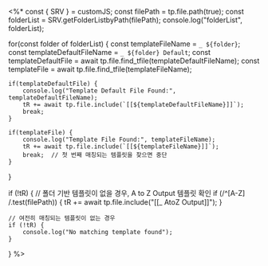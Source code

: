 <%*
const { SRV } = customJS;
const filePath = tp.file.path(true);
const folderList = SRV.getFolderListbyPath(filePath);
console.log("folderList", folderList);

for(const folder of folderList) {
    const templateFileName = `_ ${folder}`;
    const templateDefaultFileName = `_ ${folder} Default`;
    const templateDefaultFile = await tp.file.find_tfile(templateDefaultFileName);
    const templateFile = await tp.file.find_tfile(templateFileName);

    if(templateDefaultFile) {
        console.log("Template Default File Found:", templateDefaultFileName);
        tR += await tp.file.include(`[[${templateDefaultFileName}]]`);
        break;
    }

    if(templateFile) {
        console.log("Template File Found:", templateFileName);
        tR += await tp.file.include(`[[${templateFileName}]]`);
        break;  // 첫 번째 매칭되는 템플릿을 찾으면 중단
    }
}

if (!tR) {
    // 폴더 기반 템플릿이 없을 경우, A to Z Output 템플릿 확인
    if (/^[A-Z] /.test(filePath)) {
        tR += await tp.file.include("[[_ AtoZ Output]]");
    }
    
    // 여전히 매칭되는 템플릿이 없는 경우
    if (!tR) {
        console.log("No matching template found");
    }
}
%>